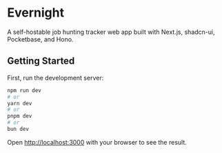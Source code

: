 # Evernight

A self-hostable job hunting tracker web app built with Next.js, shadcn-ui, Pocketbase, and Hono.

## Getting Started

First, run the development server:

```bash
npm run dev
# or
yarn dev
# or
pnpm dev
# or
bun dev
```

Open [http://localhost:3000](http://localhost:3000) with your browser to see the result.
